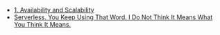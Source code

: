 - [1. Availability and Scalability](https://medium.com/swlh/3-common-misconceptions-of-the-cloud-68d26f45f76c)
- [Serverless. You Keep Using That Word. I Do Not Think It Means What You Think It Means.](https://medium.com/better-programming/serverless-you-keep-using-that-word-i-do-not-think-it-means-what-you-think-it-means-c7d5516a5ecc)